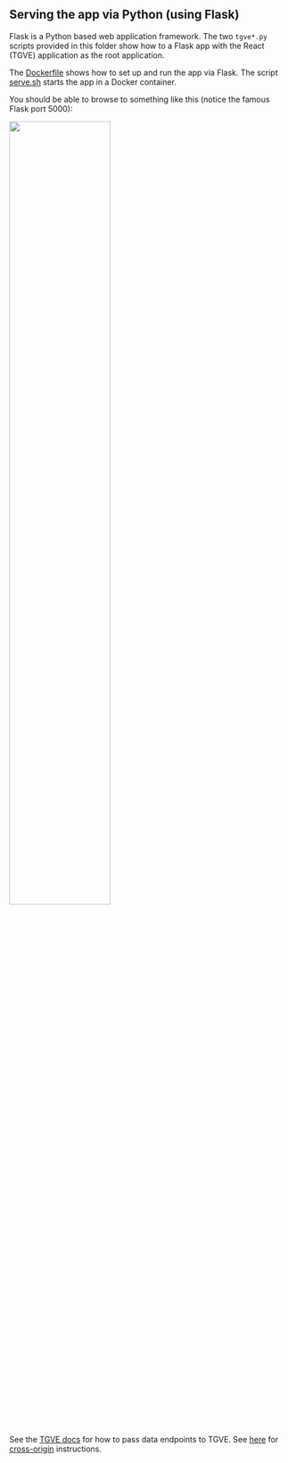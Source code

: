 ## Serving the app via Python (using Flask)

Flask is a Python based web application framework. The two `tgve*.py` scripts provided in this folder show how to a Flask app with the React (TGVE) application as the root application.

The [Dockerfile](../Dockerfile.Python) shows how to set up and run the app via Flask. The script [serve.sh](./serve.sh) starts the app in a Docker container.

You should be able to browse to something like this (notice the famous Flask port 5000):

<img src="https://user-images.githubusercontent.com/408568/133886684-e9266d1b-79ab-43e5-8606-84dc8b26da2a.png" width="60%" />

See the [TGVE docs](../../tgvejs/) for how to pass data endpoints to TGVE. See [here](./cross-origin.md) for [cross-origin](https://developer.mozilla.org/en-US/docs/Web/HTTP/CORS) instructions.
